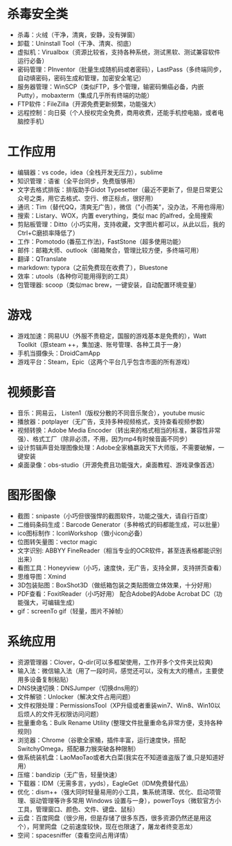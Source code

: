 # 杀毒安全类

+ 杀毒：火绒（干净，清爽，安静，没有弹窗）
+ 卸载：Uninstall Tool（干净、清爽、彻底）
+ 虚拟机：Virualbox（资源比较省，支持各种系统，测试黑软、测试兼容软件运行必备）
+ 密码管理：PInventor（批量生成随机码或者密码），LastPass（多终端同步，自动填密码，密码生成和管理，加密安全笔记）
+ 服务器管理：WinSCP（类似FTP，多个管理，输密码懒癌必备，内嵌Putty），mobaxterm（集成几乎所有终端的功能）
+ FTP软件：FileZilla（开源免费更新频繁，功能强大）
+ 远程控制：向日葵（个人授权完全免费，商用收费，还能手机控电脑，或者电脑控手机）

# 工作应用

+ 编辑器：vs code，idea（全栈开发无压力），sublime
+ 知识管理：语雀（全平台同步，免费版够用）
+ 文字去格式排版：排版助手Gidot Typesetter（最近不更新了，但是日常更公众号之类，用它去格式、空行、修正标点，很好用）
+ 通讯：Tim（替代QQ，清爽无广告），微信（"小而美"，没办法，不用也得用）
+ 搜索：Listary、WOX，内置 everything，类似 mac 的alfred，全局搜索
+ 剪贴板管理：Ditto（小巧实用，支持收藏，文字图片都可以，从此以后，我的Ctrl+C磨损率降低了）
+ 工作：Pomotodo (番茄工作法)，FastStone（超多使用功能）
+ 邮件：邮箱大师、outlook（邮箱聚合，管理比较方便，多终端可用）
+ 翻译：QTranslate
+ markdown: typora（之前免费现在收费了），Bluestone
+ 效率：utools（各种你可能用得到的工具）
+ 包管理器: scoop（类似mac brew，一键安装，自动配置环境变量）

# 游戏

+ 游戏加速：网易UU（外服不贵稳定，国服的游戏基本是免费的），Watt Toolkit（原steam ++，集加速、账号管理、各种工具于一身）
+ 手机当摄像头：DroidCamApp
+ 游戏平台：Steam，Epic（这两个平台几乎包含市面的所有游戏）

# 视频影音

+ 音乐：网易云， Listen1（版权分散的不同音乐聚合），youtube music
+ 播放器：potplayer（无广告，支持多种视频格式，支持查看视频参数）
+ 视频转换：Adobe Media Encoder（转出来的格式相当的标准，兼容性非常强）、格式工厂（除非必须，不用，因为mp4有时候音画不同步）
+ 设计剪辑声音处理图像处理：Adobe全家桶嬴政天下大师版，不需要破解，一键安装
+ 桌面录像：obs-studio（开源免费且功能强大，桌面教程、游戏录像首选）

# 图形图像

+ 截图：snipaste（小巧但很强悍的截图软件，功能之强大，请自行百度）
+ 二维码条码生成：Barcode Generator（多种格式的码都能生成，可以批量）
+ ico图标制作：IconWorkshop（做小icon必备）
+ 位图转矢量图：vector magic
+ 文字识别: ABBYY FineReader（相当专业的OCR软件，甚至连表格都能识别出来）
+ 看图工具：Honeyview（小巧，速度快，无广告，支持全屏，支持拼页查看）
+ 思维导图：Xmind
+ 3D包装贴图：BoxShot3D（做纸箱包装之类贴图做立体效果，十分好用）
+ PDF查看：FoxitReader（小巧好用） 配合Adobe的Adobe Acrobat DC（功能强大，可编辑生成）
+ gif：screenTo gif（轻量，图片不掉帧）

# 系统应用

+ 资源管理器：Clover，Q-dir(可以多框架使用，工作开多个文件夹比较爽)
+ 输入法：微信输入法（用了一段时间，感觉还可以，没有太大的槽点，主要使用多设备复制粘贴）
+ DNS快速切换：DNSJumper（切换dns用的）
+ 文件解锁：Unlocker（解决文件占用问题）
+ 文件权限处理：PermissionsTool（XP升级或者重装win7、Win8、Win10以后烦人的文件无权限访问问题）
+ 批量重命名：Bulk Rename Utility (整理文件批量重命名非常方便，支持各种规则)
+ 浏览器：Chrome（谷歌全家桶，插件丰富，运行速度快，搭配SwitchyOmega，搭配暴力猴突破各种限制）
+ 做系统装机盘：LaoMaoTao或者大白菜(我实在不知道谁盗版了谁,只是知道好用）
+ 压缩：bandizip（无广告，轻量快速）
+ 下载器：IDM（无需多言，yyds），EagleGet（IDM免费替代品）
+ 优化：dism++（强大同时轻量易用的小工具，集系统清理、优化、启动项管理、驱动管理等许多常用 Windows 设置与一身），powerToys（微软官方小工具，管理窗口、颜色、文件、键盘、鼠标）
+ 云盘：百度网盘（很少用，但是存储了很多东西，很多资源仍然还是用这个），阿里网盘（之前速度较快，现在也限速了，屠龙者终变恶龙）
+ 空间：spacesniffer（查看空间占用详情）

